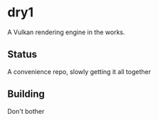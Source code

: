 # dry1
A Vulkan rendering engine in the works.
## Status
A convenience repo, slowly getting it all together
## Building
Don't bother